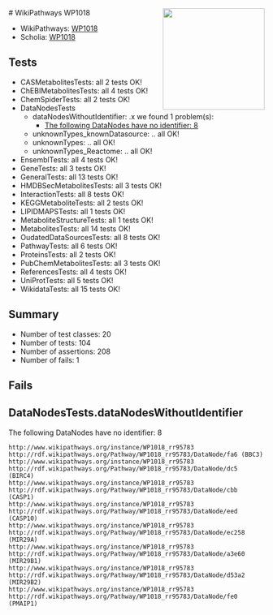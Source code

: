 <img style="float: right; width: 200px" src="https://upload.wikimedia.org/wikipedia/commons/thumb/8/83/Wplogo_with_text_500.png/640px-Wplogo_with_text_500.png" />
# WikiPathways WP1018

* WikiPathways: [WP1018](https://new.wikipathways.org/pathways/WP1018)
* Scholia: [WP1018](https://scholia.toolforge.org/wikipathways/WP1018)
## Tests
* CASMetabolitesTests: all 2 tests OK!
* ChEBIMetabolitesTests: all 4 tests OK!
* ChemSpiderTests: all 2 tests OK!
* DataNodesTests
    * dataNodesWithoutIdentifier: .x we found 1 problem(s):
        * [The following DataNodes have no identifier: 8](#d2d32fa7)
    * unknownTypes_knownDatasource: .. all OK!
    * unknownTypes: .. all OK!
    * unknownTypes_Reactome: .. all OK!
* EnsemblTests: all 4 tests OK!
* GeneTests: all 3 tests OK!
* GeneralTests: all 13 tests OK!
* HMDBSecMetabolitesTests: all 3 tests OK!
* InteractionTests: all 8 tests OK!
* KEGGMetaboliteTests: all 2 tests OK!
* LIPIDMAPSTests: all 1 tests OK!
* MetaboliteStructureTests: all 1 tests OK!
* MetabolitesTests: all 14 tests OK!
* OudatedDataSourcesTests: all 8 tests OK!
* PathwayTests: all 6 tests OK!
* ProteinsTests: all 2 tests OK!
* PubChemMetabolitesTests: all 3 tests OK!
* ReferencesTests: all 4 tests OK!
* UniProtTests: all 5 tests OK!
* WikidataTests: all 15 tests OK!


## Summary

* Number of test classes: 20
* Number of tests: 104
* Number of assertions: 208
* Number of fails: 1

## Fails

<a name="d2d32fa7" />

## DataNodesTests.dataNodesWithoutIdentifier

The following DataNodes have no identifier: 8
```
http://www.wikipathways.org/instance/WP1018_rr95783 http://rdf.wikipathways.org/Pathway/WP1018_rr95783/DataNode/fa6 (BBC3)
http://www.wikipathways.org/instance/WP1018_rr95783 http://rdf.wikipathways.org/Pathway/WP1018_rr95783/DataNode/dc5 (BIRC4)
http://www.wikipathways.org/instance/WP1018_rr95783 http://rdf.wikipathways.org/Pathway/WP1018_rr95783/DataNode/cbb (CASP1)
http://www.wikipathways.org/instance/WP1018_rr95783 http://rdf.wikipathways.org/Pathway/WP1018_rr95783/DataNode/eed (CASP10)
http://www.wikipathways.org/instance/WP1018_rr95783 http://rdf.wikipathways.org/Pathway/WP1018_rr95783/DataNode/ec258 (MIR29A)
http://www.wikipathways.org/instance/WP1018_rr95783 http://rdf.wikipathways.org/Pathway/WP1018_rr95783/DataNode/a3e60 (MIR29B1)
http://www.wikipathways.org/instance/WP1018_rr95783 http://rdf.wikipathways.org/Pathway/WP1018_rr95783/DataNode/d53a2 (MIR29B2)
http://www.wikipathways.org/instance/WP1018_rr95783 http://rdf.wikipathways.org/Pathway/WP1018_rr95783/DataNode/fe0 (PMAIP1)
```

